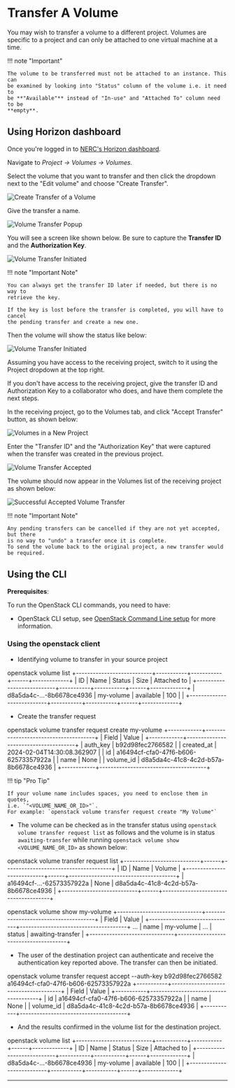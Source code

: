 # Transfer A Volume

You may wish to transfer a volume to a different project. Volumes are specific
to a project and can only be attached to one virtual machine at a time.

!!! note "Important"

    The volume to be transferred must not be attached to an instance. This can
    be examined by looking into "Status" column of the volume i.e. it need to
    be **"Available"** instead of "In-use" and "Attached To" column need to be
    **empty**.

## Using Horizon dashboard

Once you're logged in to [NERC's Horizon dashboard](https://stack.nerc.mghpcc.org).

Navigate to _Project -> Volumes -> Volumes_.

Select the volume that you want to transfer and then click the dropdown next to
the "Edit volume" and choose "Create Transfer".

![Create Transfer of a Volume](images/create-transfer-a-volume.png)

Give the transfer a name.

![Volume Transfer Popup](images/transfer-volume-name.png)

You will see a screen like shown below. Be sure to capture the **Transfer ID** and
the **Authorization Key**.

![Volume Transfer Initiated](images/volume-transfer-key.png)

!!! note "Important Note"

    You can always get the transfer ID later if needed, but there is no way to
    retrieve the key.

    If the key is lost before the transfer is completed, you will have to cancel
    the pending transfer and create a new one.

Then the volume will show the status like below:

![Volume Transfer Initiated](images/transfer-volume-initiated.png)

Assuming you have access to the receiving project, switch to it using the Project
dropdown at the top right.

If you don't have access to the receiving project, give the transfer ID and
Authorization Key to a collaborator who does, and have them complete the next steps.

In the receiving project, go to the Volumes tab, and click "Accept Transfer"
button, as shown below:

![Volumes in a New Project](images/volumes-in-a-new-project.png)

Enter the "Transfer ID" and the "Authorization Key" that were captured when the
transfer was created in the previous project.

![Volume Transfer Accepted](images/volume-transfer-accepted.png)

The volume should now appear in the Volumes list of the receiving project as shown
below:

![Successful Accepted Volume Transfer](images/successful_accepted_volume_transfer.png)

!!! note "Important Note"

    Any pending transfers can be cancelled if they are not yet accepted, but there
    is no way to "undo" a transfer once it is complete.
    To send the volume back to the original project, a new transfer would be required.

## Using the CLI

**Prerequisites**:

To run the OpenStack CLI commands, you need to have:

-   OpenStack CLI setup, see [OpenStack Command Line setup](../openstack-cli/openstack-CLI.md#command-line-setup)
    for more information.

### Using the openstack client

-   Identifying volume to transfer in your source project

openstack volume list
+---------------------------+-----------+-----------+------+-------------+
| ID | Name | Status | Size | Attached to |
+---------------------------+-----------+-----------+------+-------------+
| d8a5da4c-...-8b6678ce4936 | my-volume | available | 100 | |
+---------------------------+-----------+-----------+------+-------------+

-   Create the transfer request

openstack volume transfer request create my-volume
+------------+--------------------------------------+
| Field | Value |
+------------+--------------------------------------+
| auth_key | b92d98fec2766582 |
| created_at | 2024-02-04T14:30:08.362907 |
| id | a16494cf-cfa0-47f6-b606-62573357922a |
| name | None |
| volume_id | d8a5da4c-41c8-4c2d-b57a-8b6678ce4936 |
+------------+--------------------------------------+

!!! tip "Pro Tip"

    If your volume name includes spaces, you need to enclose them in quotes,
    i.e. `"<VOLUME_NAME_OR_ID>"`.
    For example: `openstack volume transfer request create "My Volume"`

-   The volume can be checked as in the transfer status using
    `openstack volume transfer request list` as follows and the volume is in status
    `awaiting-transfer` while running `openstack volume show <VOLUME_NAME_OR_ID>`
    as shown below:

openstack volume transfer request list
+---------------------------+------+--------------------------------------+
| ID | Name | Volume |
+---------------------------+------+--------------------------------------+
| a16494cf-...-62573357922a | None | d8a5da4c-41c8-4c2d-b57a-8b6678ce4936 |
+---------------------------+------+--------------------------------------+

openstack volume show my-volume
+------------------------------+--------------------------------------+
| Field | Value |
+------------------------------+--------------------------------------+
...
| name | my-volume |
...
| status | awaiting-transfer |
+------------------------------+--------------------------------------+

-   The user of the destination project can authenticate and receive the authentication
    key reported above. The transfer can then be initiated.

openstack volume transfer request accept --auth-key b92d98fec2766582 a16494cf-cfa0-47f6-b606-62573357922a
+-----------+--------------------------------------+
| Field | Value |
+-----------+--------------------------------------+
| id | a16494cf-cfa0-47f6-b606-62573357922a |
| name | None |
| volume_id | d8a5da4c-41c8-4c2d-b57a-8b6678ce4936 |
+-----------+--------------------------------------+

-   And the results confirmed in the volume list for the destination project.

openstack volume list
+---------------------------+-----------+-----------+------+-------------+
| ID | Name | Status | Size | Attached to |
+---------------------------+-----------+-----------+------+-------------+
| d8a5da4c-...-8b6678ce4936 | my-volume | available | 100 | |
+---------------------------+-----------+-----------+------+-------------+

---
